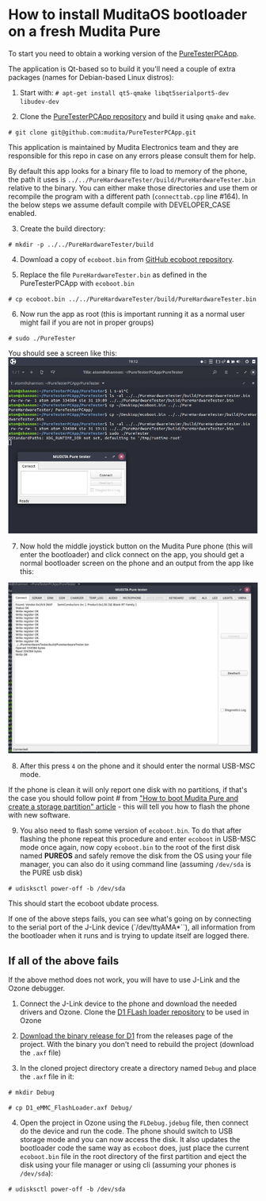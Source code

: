 # How to install MuditaOS bootloader on a fresh Mudita Pure

To start you need to obtain a working version of the [PureTesterPCApp](https://github.com/mudita/PureTesterPCApp).

The application is Qt-based so to build it you'll need a couple of extra packages (names for Debian-based Linux distros):

1. Start with: `# apt-get install qt5-qmake libqt5serialport5-dev libudev-dev`

2. Clone the [PureTesterPCApp repository](https://github.com/mudita/PureTesterPCApp) and build it using `qmake` and `make`.

`# git clone git@github.com:mudita/PureTesterPCApp.git` 

This application is maintained by Mudita Electronics team and they are
responsible for this repo in case on any errors please consult them for help. 

By default this app looks for a binary file to load to memory of the phone, the
path it uses is `../../PureHardwareTester/build/PureHardwareTester.bin` relative to the binary. You can either make those directories and use them or recompile the program with a different path (`connecttab.cpp` line #164). In the below steps we assume default compile with DEVELOPER_CASE enabled.

3. Create the build directory:

`# mkdir -p ../../PureHardwareTester/build`

4. Download a copy of `ecoboot.bin` from [GitHub ecoboot repository](https://github.com/mudita/ecoboot/releases/tag/1.0.4).

5. Replace the file `PureHardwareTester.bin` as defined in the PureTesterPCApp
with `ecoboot.bin`

`# cp ecoboot.bin ../../PureHardwareTester/build/PureHardwareTester.bin`

6. Now run the app as root (this is important running it as a normal user might
fail if you are not in proper groups)

`# sudo ./PureTester`

You should see a screen like this:
![](./Images/pure_hardware_tester_start.png "")

7. Now hold the middle joystick button on the Mudita Pure phone (this will enter the bootloader) and click connect on the app, you should get a normal
bootloader screen on the phone and an output from the app like this:

![](./Images/pure_hardware_tester_connected.png "")

8. After this press `4` on the phone and it should enter the normal USB-MSC mode.

If the phone is clean it will only report one disk with no partitions, if that's the case you should follow point # from ["How to boot Mudita Pure and create a storage partition" article](https://github.com/mudita/PurePhone/blob/master/doc/boot_and_update.md) - this will tell you how to flash the phone with new software.

9. You also need to flash some version of `ecoboot.bin`. To do that after flashing the phone repeat this procedure and enter `ecoboot` in USB-MSC mode once again, now copy `ecoboot.bin` to the root of the first disk named **PUREOS** and safely remove the disk from the OS using your file manager, you can also do it using command line (assuming `/dev/sda` is the PURE usb disk)

`# udisksctl power-off -b /dev/sda`

This should start the ecoboot ubdate process.

If one of the above steps fails, you can see what's going on by connecting to the serial port of the J-Link device (`/dev/ttyAMA*``), all information from the bootloader when it runs and is trying to update itself are logged there.

## If all of the above fails

If the above method does not work, you will have to use J-Link and the Ozone
debugger. 

1. Connect the J-Link device to the phone and download the needed
drivers and Ozone. Clone the [D1 FLash loader repository](https://github.com/mudita/D1_eMMC_FlashLoader) to be used in Ozone

2. [Download the binary release for D1](https://github.com/mudita/D1_eMMC_FlashLoader/releases) from the releases page of the project. With the binary you don't need to rebuild the project (download the `.axf` file)

3. In the cloned project directory create a directory named `Debug` and place the `.axf` file in it:

`# mkdir Debug`

`# cp D1_eMMC_FlashLoader.axf Debug/`

4. Open the project in Ozone using the `FLDebug.jdebug` file, then connect do the device and run the code. The phone should switch to USB storage mode and you can now access the disk. It also updates the bootloader code the same way as `ecoboot` does, just place the current `ecoboot.bin` file in the root directory of the first partition and eject the disk using your file manager or using cli (assuming your phones is `/dev/sda`):

`# udisksctl power-off -b /dev/sda`
